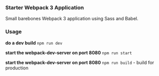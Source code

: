 ### Starter Webpack 3 Application
Small barebones Webpack 3 application using Sass and Babel. 

### Usage
**do a dev build**
`npm run dev` 

**start the webpack-dev-server on port 8080**
`npm run start`

**start the webpack-dev-server on port 8080**
`npm run build` - build for production
